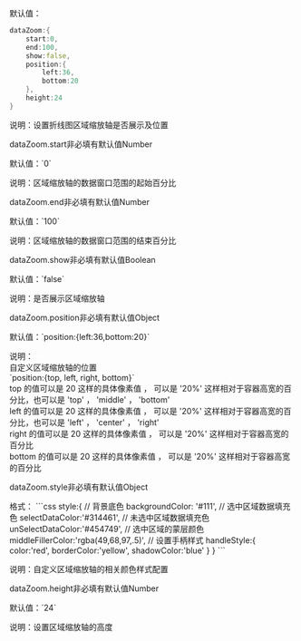 默认值：

```d
dataZoom:{
    start:0,
    end:100,
    show:false,
    position:{
        left:36,
        bottom:20
    },
    height:24
}
```

说明：设置折线图区域缩放轴是否展示及位置

<p class='ev_expand_title'>dataZoom.start<span class='ev_expand_required'>非必填</span><span class='ev_expand_defaults'>有默认值</span><span class='ev_expand_type'>Number</span>

<p class='ev_expand_introduce'>默认值：`0`

<p class='ev_expand_introduce'>说明：区域缩放轴的数据窗口范围的起始百分比

<p class='ev_expand_title'>dataZoom.end<span class='ev_expand_required'>非必填</span><span class='ev_expand_defaults'>有默认值</span><span class='ev_expand_type'>Number</span>

<p class='ev_expand_introduce'>默认值：`100`

<p class='ev_expand_introduce'>说明：区域缩放轴的数据窗口范围的结束百分比

<p class='ev_expand_title'>dataZoom.show<span class='ev_expand_required'>非必填</span><span class='ev_expand_defaults'>有默认值</span><span class='ev_expand_type'>Boolean</span>

<p class='ev_expand_introduce'>默认值：`false`

<p class='ev_expand_introduce'>说明：是否展示区域缩放轴

<p class='ev_expand_title'>dataZoom.position<span class='ev_expand_required'>非必填</span><span class='ev_expand_defaults'>有默认值</span><span class='ev_expand_type'>Object</span>

<p class='ev_expand_introduce'>默认值：`position:{left:36,bottom:20}`

<p class='ev_expand_introduce'>说明：<br>
自定义区域缩放轴的位置<br>
`position:{top, left, right, bottom}`<br>
top 的值可以是 20 这样的具体像素值 ， 可以是 '20%' 这样相对于容器高宽的百分比，也可以是 'top'  ，  'middle'  ，  'bottom'<br>
left 的值可以是 20 这样的具体像素值 ， 可以是 '20%' 这样相对于容器高宽的百分比，也可以是 'left'  ，  'center'  ，  'right'<br>
right 的值可以是 20 这样的具体像素值 ， 可以是 '20%' 这样相对于容器高宽的百分比<br>
bottom 的值可以是 20 这样的具体像素值 ， 可以是 '20%' 这样相对于容器高宽的百分比

<p class='ev_expand_title'>dataZoom.style<span class='ev_expand_required'>非必填</span><span class='ev_expand_defaults'>有默认值</span><span class='ev_expand_type'>Object</span>

<p class='ev_expand_introduce'>格式：
```css
 style:{
          // 背景底色
          backgroundColor: '#111',
          // 选中区域数据填充色
          selectDataColor:'#314461',
          // 未选中区域数据填充色
          unSelectDataColor:'#454749',
          // 选中区域的蒙层颜色
          middleFillerColor:'rgba(49,68,97,.5)',
          // 设置手柄样式
          handleStyle:{
            color:'red',
            borderColor:'yellow',
            shadowColor:'blue'
          }
        }
```

<p class='ev_expand_introduce'>说明：自定义区域缩放轴的相关颜色样式配置

<p class='ev_expand_title'>dataZoom.height<span class='ev_expand_required'>非必填</span><span class='ev_expand_defaults'>有默认值</span><span class='ev_expand_type'>Number</span>

<p class='ev_expand_introduce'>默认值：`24`

<p class='ev_expand_introduce'>说明：设置区域缩放轴的高度
